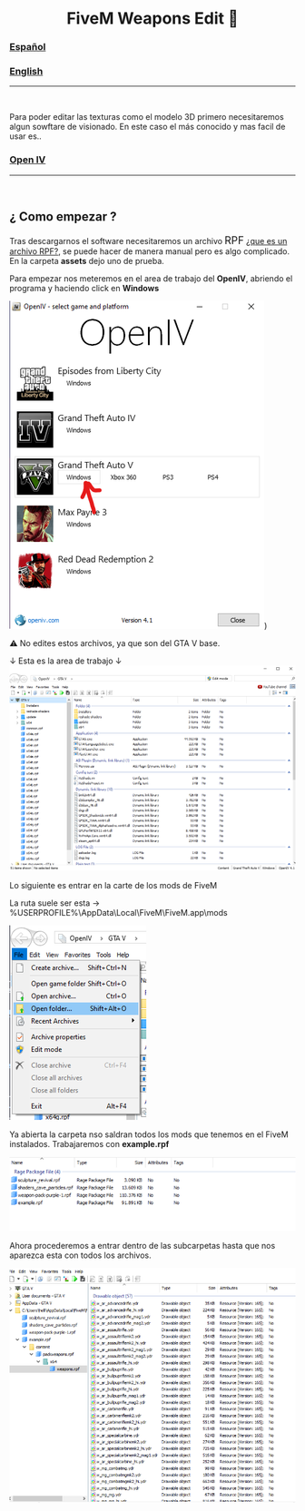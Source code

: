 <h1 align="center">FiveM Weapons Edit 🔫</h1>


### [Español]()

### [English]()

---

<br>

Para poder editar las texturas como el modelo 3D primero necesitaremos algun sowftare de visionado. En este caso el más conocido y mas facil de usar es..

### [Open IV](https://openiv.com/)

---
<br>

## ¿ Como empezar ?


Tras descargarnos el software necesitaremos un archivo <span style="font-size:1.3em">RPF</span> [¿que es un archivo RPF?](https://filext.com/es/extension-de-archivo/RPF), se puede hacer de manera manual pero es algo complicado. En la carpeta **assets** dejo uno de prueba.

Para empezar nos meteremos en el area de trabajo del **OpenIV**, abriendo el programa y haciendo click en **Windows**

![open image](assets/img/img1.png))



⚠ No edites estos archivos, ya que son del GTA V base.

↓ Esta es la area de trabajo ↓
![open image](assets/img/img2.png)

Lo siguiente es entrar en la carte de los mods de FiveM

La ruta suele ser esta → %USERPROFILE%\AppData\Local\FiveM\FiveM.app\mods

![open image](assets/img/img3.png)

Ya abierta la carpeta nso saldran todos los mods que tenemos en el FiveM instalados. Trabajaremos con **example.rpf**

![open image](assets/img/img4.png)

Ahora procederemos a entrar dentro de las subcarpetas hasta que nos aparezca esta con todos los archivos.

![open image](assets/img/img5.png)